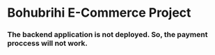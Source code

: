 # Bohubrihi E-Commerce Project
### The backend application is not deployed. So, the payment proccess will not work.
